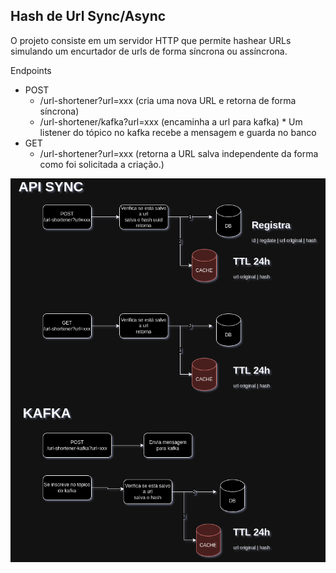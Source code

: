 ## Hash de Url Sync/Async

<p> O projeto consiste em um servidor HTTP que permite hashear URLs simulando um encurtador de urls de forma síncrona ou
assíncrona.</p>

Endpoints

* POST
    * /url-shortener?url=xxx (cria uma nova URL e retorna de forma síncrona)
  * /url-shortener/kafka?url=xxx (encaminha a url para kafka)
        * Um listener do tópico no kafka recebe a mensagem e guarda no banco
* GET
    * /url-shortener?url=xxx (retorna a URL salva independente da forma como foi solicitada a criação.)

![encurtadorUrl.drawio.png](encurtadorUrl.drawio.png)